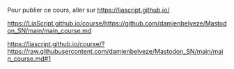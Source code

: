 Pour publier ce cours, aller sur https://liascript.github.io/


https://LiaScript.github.io/course/https://github.com/damienbelveze/Mastodon_SN/main/main_course.md

https://liascript.github.io/course/?https://raw.githubusercontent.com/damienbelveze/Mastodon_SN/main/main_course.md#1
